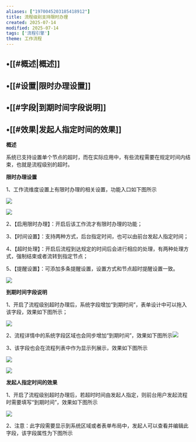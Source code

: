 ```yaml
---
aliases: ["1970045203185418912"]
title: 流程级别支持限时办理
created: 2025-07-14
modified: 2025-07-14
tags: ['流程引擎']
theme: 工作流程
---
```


## •[[#概述|概述]]

## •[[#设置|限时办理设置]]

## •[[#字段|到期时间字段说明]]

## •[[#效果|发起人指定时间的效果]]

**概述**

系统已支持设置单个节点的超时，而在实际应用中，有些流程需要在规定时间内结束，也就是流程级别的超时。

**限时办理设置**

1、工作流维度设置上有限时办理的相关设置，功能入口如下图所示

![](https://myhelpdoc.oss-cn-heyuan.aliyuncs.com/mdimages/745857fa2d3377d27de28c6dba93b5e9.jpg)

![](https://myhelpdoc.oss-cn-heyuan.aliyuncs.com/mdimages/a264a1934804f7148c30810555fa4046.jpg)

2、【启用限时办理】：开启后该工作流才有限时办理的功能；

3、【时间设置】：支持两种方式，后台指定时间，也可以由前台发起人指定时间；

4、【超时处理】：开启后流程到达规定的时间后会进行相应的处理，有两种处理方式，强制结束或者流转到指定节点；

5、【提醒设置】：可添加多条提醒设置，设置方式和节点超时提醒设置一致。

![](https://myhelpdoc.oss-cn-heyuan.aliyuncs.com/mdimages/c3a7ce9f5770e36e563e13d746281d83.jpg)

**到期时间字段说明**

1、开启了流程级别超时办理后，系统字段增加“到期时间”，表单设计中可以拖入该字段，效果如下图所示；

![](https://myhelpdoc.oss-cn-heyuan.aliyuncs.com/mdimages/5540beec2827c9d5aa1cd4f881140b0d.jpg)

2、流程详情中的系统字段区域也会同步增加“到期时间”，效果如下图所示![](https://myhelpdoc.oss-cn-heyuan.aliyuncs.com/mdimages/011b7535d99c44ff080d0725fd564624.jpg)

3、该字段也会在流程列表中作为显示列展示，效果如下图所示

![](https://myhelpdoc.oss-cn-heyuan.aliyuncs.com/mdimages/2b46fb92f5bacaa728e48ba1c22f5145.jpg)

![](https://myhelpdoc.oss-cn-heyuan.aliyuncs.com/mdimages/175d3c5ccadd7ee6342929ba865db645.jpg)

**发起人指定时间的效果**

1、开启了流程级别超时办理后，若超时时间由发起人指定，则前台用户发起流程时需要填写“到期时间”，效果如下图所示

![](https://myhelpdoc.oss-cn-heyuan.aliyuncs.com/mdimages/af31ec5cd24db412173221192183c439.jpg)

2、注意：此字段需要显示到系统区域或者表单布局中，发起人可以查看并编辑此字段，该字段属性为下图所示

